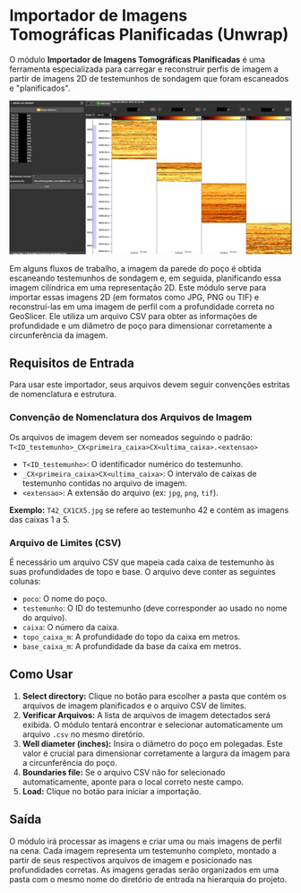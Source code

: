 # Importador de Imagens Tomográficas Planificadas (Unwrap)

O módulo **Importador de Imagens Tomográficas Planificadas** é uma ferramenta especializada para carregar e reconstruir perfis de imagem a partir de imagens 2D de testemunhos de sondagem que foram escaneados e "planificados".

![Exemplo de carregamento e visualização de perfis](../assets/images/UnwrapImport.png)

Em alguns fluxos de trabalho, a imagem da parede do poço é obtida escaneando testemunhos de sondagem e, em seguida, planificando essa imagem cilíndrica em uma representação 2D. Este módulo serve para importar essas imagens 2D (em formatos como JPG, PNG ou TIF) e reconstruí-las em uma imagem de perfil com a profundidade correta no GeoSlicer. Ele utiliza um arquivo CSV para obter as informações de profundidade e um diâmetro de poço para dimensionar corretamente a circunferência da imagem.

## Requisitos de Entrada

Para usar este importador, seus arquivos devem seguir convenções estritas de nomenclatura e estrutura.

### Convenção de Nomenclatura dos Arquivos de Imagem

Os arquivos de imagem devem ser nomeados seguindo o padrão:
`T<ID_testemunho>_CX<primeira_caixa>CX<ultima_caixa>.<extensao>`

-   `T<ID_testemunho>`: O identificador numérico do testemunho.
-   `_CX<primeira_caixa>CX<ultima_caixa>`: O intervalo de caixas de testemunho contidas no arquivo de imagem.
-   `<extensao>`: A extensão do arquivo (ex: `jpg`, `png`, `tif`).

**Exemplo:** `T42_CX1CX5.jpg` se refere ao testemunho 42 e contém as imagens das caixas 1 a 5.

### Arquivo de Limites (CSV)

É necessário um arquivo CSV que mapeia cada caixa de testemunho às suas profundidades de topo e base. O arquivo deve conter as seguintes colunas:

-   `poco`: O nome do poço.
-   `testemunho`: O ID do testemunho (deve corresponder ao usado no nome do arquivo).
-   `caixa`: O número da caixa.
-   `topo_caixa_m`: A profundidade do topo da caixa em metros.
-   `base_caixa_m`: A profundidade da base da caixa em metros.

## Como Usar

1.  **Select directory:** Clique no botão para escolher a pasta que contém os arquivos de imagem planificados e o arquivo CSV de limites.
2.  **Verificar Arquivos:** A lista de arquivos de imagem detectados será exibida. O módulo tentará encontrar e selecionar automaticamente um arquivo `.csv` no mesmo diretório.
3.  **Well diameter (inches):** Insira o diâmetro do poço em polegadas. Este valor é crucial para dimensionar corretamente a largura da imagem para a circunferência do poço.
4.  **Boundaries file:** Se o arquivo CSV não for selecionado automaticamente, aponte para o local correto neste campo.
5.  **Load:** Clique no botão para iniciar a importação.

## Saída

O módulo irá processar as imagens e criar uma ou mais imagens de perfil na cena. Cada imagem representa um testemunho completo, montado a partir de seus respectivos arquivos de imagem e posicionado nas profundidades corretas. As imagens geradas serão organizados em uma pasta com o mesmo nome do diretório de entrada na hierarquia do projeto.
